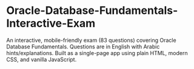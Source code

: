 # Oracle-Database-Fundamentals-Interactive-Exam
An interactive, mobile-friendly exam (83 questions) covering Oracle Database Fundamentals. Questions are in English with Arabic hints/explanations. Built as a single-page app using plain HTML, modern CSS, and vanilla JavaScript.
